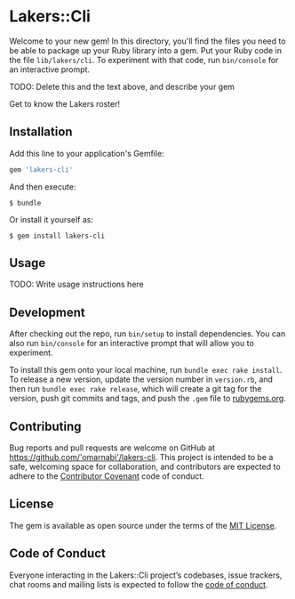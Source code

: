 # Lakers::Cli

Welcome to your new gem! In this directory, you'll find the files you need to be able to package up your Ruby library into a gem. Put your Ruby code in the file `lib/lakers/cli`. To experiment with that code, run `bin/console` for an interactive prompt.

TODO: Delete this and the text above, and describe your gem

Get to know the Lakers roster!

## Installation

Add this line to your application's Gemfile:

```ruby
gem 'lakers-cli'
```

And then execute:

    $ bundle

Or install it yourself as:

    $ gem install lakers-cli

## Usage

TODO: Write usage instructions here

## Development

After checking out the repo, run `bin/setup` to install dependencies. You can also run `bin/console` for an interactive prompt that will allow you to experiment.

To install this gem onto your local machine, run `bundle exec rake install`. To release a new version, update the version number in `version.rb`, and then run `bundle exec rake release`, which will create a git tag for the version, push git commits and tags, and push the `.gem` file to [rubygems.org](https://rubygems.org).

## Contributing

Bug reports and pull requests are welcome on GitHub at https://github.com/'omarnabi'/lakers-cli. This project is intended to be a safe, welcoming space for collaboration, and contributors are expected to adhere to the [Contributor Covenant](http://contributor-covenant.org) code of conduct.

## License

The gem is available as open source under the terms of the [MIT License](https://opensource.org/licenses/MIT).

## Code of Conduct

Everyone interacting in the Lakers::Cli project’s codebases, issue trackers, chat rooms and mailing lists is expected to follow the [code of conduct](https://github.com/'omarnabi'/lakers-cli/blob/master/CODE_OF_CONDUCT.md).
